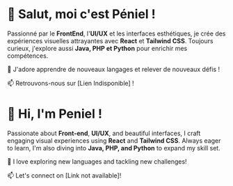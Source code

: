 # 👋 Salut, moi c'est Péniel !

Passionné par le **FrontEnd**, l'**UI/UX** et les interfaces esthétiques, 
je crée des expériences visuelles attrayantes avec **React** et **Tailwind CSS**. 
Toujours curieux, j'explore aussi **Java, PHP et Python** pour enrichir mes compétences.

🚀 J'adore apprendre de nouveaux langages et relever de nouveaux défis !

📫 Retrouvons-nous sur [Lien Indisponible] !

# 👋 Hi, I'm Peniel !

Passionate about **Front-end**, **UI/UX**, and beautiful interfaces, 
I craft engaging visual experiences using **React** and **Tailwind CSS**. 
Always eager to learn, I'm also diving into **Java, PHP, and Python** to expand my skill set.

🚀 I love exploring new languages and tackling new challenges!

📫 Let's connect on [Link not available]!


<!---
PenielDjss/PenielDjss is a ✨ special ✨ repository because its `README.md` (this file) appears on your GitHub profile.
You can click the Preview link to take a look at your changes.
--->
